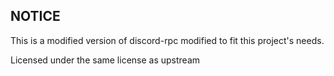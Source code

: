 ## NOTICE
This is a modified version of discord-rpc modified to fit this project's needs.

Licensed under the same license as upstream
